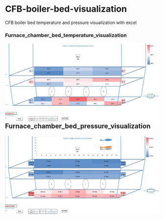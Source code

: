 # CFB-boiler-bed-visualization
CFB boiler bed temperature and pressure visualization with excel


### Furnace_chamber_bed_temperature_visualization <br/>



<a href="url"><img src="https://github.com/agurani/CFB-boiler-bed-visualization/blob/main/Visualization/Furnace_chamber_bed_temperature_visualization.JPG" align="left" height="259" width="640" ></a><br/>

<br/>
<br/>
<br/>
<br/>
<br/>
<br/>
<br/>
<br/>
<br/>
<br/>

## Furnace_chamber_bed_pressure_visualization <br/>



<p href="url"><img src="https://github.com/agurani/CFB-boiler-bed-visualization/blob/main/Visualization/Furnace_chamber_bed_pressure_visualization.JPG" align="left" height="259" width="640" > </p><br/>
  




